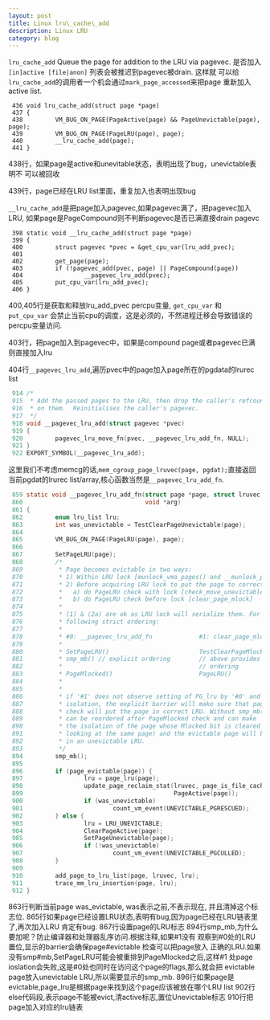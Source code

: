 ```yaml
---
layout: post
title: Linux lru\_cache\_add
description: Linux LRU
category: blog
---
```


`lru_cache_add` Queue the page for addition to the LRU via pagevec.
是否加入`[in]active [file|anon]` 列表会被推迟到pagevec被drain. 这样就
可以给`lru_cache_add`的调用者一个机会通过`mark_page_accessed`来把page
重新加入active list.

```
 436 void lru_cache_add(struct page *page)
 437 {
 438         VM_BUG_ON_PAGE(PageActive(page) && PageUnevictable(page), page);
 439         VM_BUG_ON_PAGE(PageLRU(page), page);
 440         __lru_cache_add(page);
 441 }
```

438行，如果page是active和unevitable状态，表明出现了bug，unevictable表明不
可以被回收

439行，page已经在LRU list里面，重复加入也表明出现bug

`__lru_cache_add`是把page加入pagevec,如果pagevec满了，把pagevec加入LRU,
如果page是PageCompound则不判断pagevec是否已满直接drain pagevc

```
 398 static void __lru_cache_add(struct page *page)
 399 {
 400         struct pagevec *pvec = &get_cpu_var(lru_add_pvec);
 401
 402         get_page(page);
 403         if (!pagevec_add(pvec, page) || PageCompound(page))
 404                 __pagevec_lru_add(pvec);
 405         put_cpu_var(lru_add_pvec);
 406 }
```

400,405行是获取和释放lru_add_pvec percpu变量, `get_cpu_var` 和 `put_cpu_var`
会禁止当前cpu的调度，这是必须的，不然进程迁移会导致错误的percpu变量访问.

403行，把page加入到pagevec中，如果是compound page或者pagevec已满则直接加入lru

404行`__pagevec_lru_add`,遍历pvec中的page加入page所在的pgdata的lrurec list

```c
 914 /*
 915  * Add the passed pages to the LRU, then drop the caller's refcount
 916  * on them.  Reinitialises the caller's pagevec.
 917  */
 918 void __pagevec_lru_add(struct pagevec *pvec)
 919 {
 920         pagevec_lru_move_fn(pvec, __pagevec_lru_add_fn, NULL);
 921 }
 922 EXPORT_SYMBOL(__pagevec_lru_add);
```

这里我们不考虑memcg的话,`mem_cgroup_page_lruvec(page, pgdat);`直接返回
当前pgdat的lrurec list/array,核心函数当然是`__pagevec_lru_add_fn`.

```c
 859 static void __pagevec_lru_add_fn(struct page *page, struct lruvec *lruvec,
 860                                  void *arg)
 861 {
 862         enum lru_list lru;
 863         int was_unevictable = TestClearPageUnevictable(page);
 864
 865         VM_BUG_ON_PAGE(PageLRU(page), page);
 866
 867         SetPageLRU(page);
 868         /*
 869          * Page becomes evictable in two ways:
 870          * 1) Within LRU lock [munlock_vma_pages() and __munlock_pagevec()].
 871          * 2) Before acquiring LRU lock to put the page to correct LRU and then
 872          *   a) do PageLRU check with lock [check_move_unevictable_pages]
 873          *   b) do PageLRU check before lock [clear_page_mlock]
 874          *
 875          * (1) & (2a) are ok as LRU lock will serialize them. For (2b), we need
 876          * following strict ordering:
 877          *
 878          * #0: __pagevec_lru_add_fn             #1: clear_page_mlock
 879          *
 880          * SetPageLRU()                         TestClearPageMlocked()
 881          * smp_mb() // explicit ordering        // above provides strict
 882          *                                      // ordering
 883          * PageMlocked()                        PageLRU()
 884          *
 885          *
 886          * if '#1' does not observe setting of PG_lru by '#0' and fails
 887          * isolation, the explicit barrier will make sure that page_evictable
 888          * check will put the page in correct LRU. Without smp_mb(), SetPageLRU
 889          * can be reordered after PageMlocked check and can make '#1' to fail
 890          * the isolation of the page whose Mlocked bit is cleared (#0 is also
 891          * looking at the same page) and the evictable page will be stranded
 892          * in an unevictable LRU.
 893          */
 894         smp_mb();
 895
 896         if (page_evictable(page)) {
 897                 lru = page_lru(page);
 898                 update_page_reclaim_stat(lruvec, page_is_file_cache(page),
 899                                          PageActive(page));
 900                 if (was_unevictable)
 901                         count_vm_event(UNEVICTABLE_PGRESCUED);
 902         } else {
 903                 lru = LRU_UNEVICTABLE;
 904                 ClearPageActive(page);
 905                 SetPageUnevictable(page);
 906                 if (!was_unevictable)
 907                         count_vm_event(UNEVICTABLE_PGCULLED);
 908         }
 909
 910         add_page_to_lru_list(page, lruvec, lru);
 911         trace_mm_lru_insertion(page, lru);
 912 }
```

863行判断当前page was\_evictable, was表示之前,不表示现在, 并且清掉这个标志位.
865行如果page已经设置LRU状态,表明有bug,因为page已经在LRU链表里了,再次加入LRU
肯定有bug.
867行设置page的LRU标志
894行smp\_mb,为什么要加呢？防止编译器和处理器乱序访问.根据注释,如果\#1没有
观察到\#0处的LRU置位,显示的barrier会确保page\#evictable 检查可以把page放入
正确的LRU.如果没有smp\#mb,SetPageLRU可能会被重排到PageMlocked之后,这样\#1
处page ioslation会失败,这是\#0处也同时在访问这个page的flags,那么就会把
evictable page放入unevictable LRU,所以需要显示的smp\_mb.
896行如果page是evictable,page\_lru是根据page来找到这个page应该被放在哪个LRU list
902行else代码段,表示page不能被evict,清active标志,置位Unevictable标志
910行把page加入对应的lru链表

